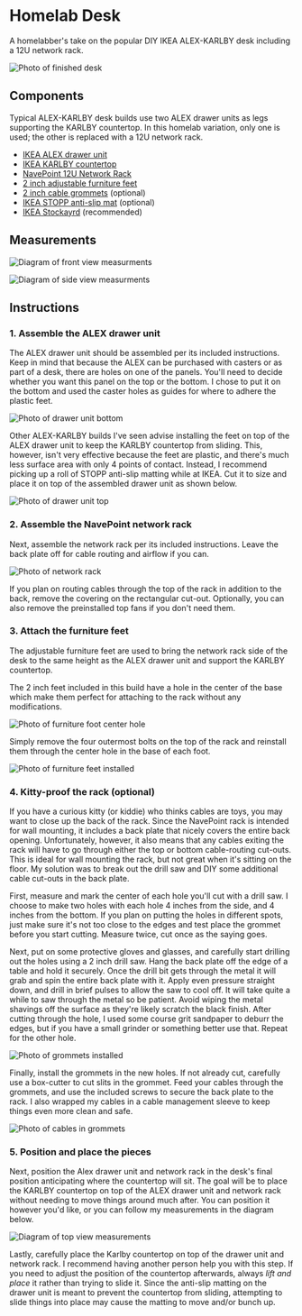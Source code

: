 # Homelab Desk

A homelabber's take on the popular DIY IKEA ALEX-KARLBY desk including a 12U network rack.

![Photo of finished desk](images/IMG_1860.JPG)

## Components

Typical ALEX-KARLBY desk builds use two ALEX drawer units as legs supporting the KARLBY countertop. In this homelab variation, only one is used; the other is replaced with a 12U network rack.

- [IKEA ALEX drawer unit](https://www.ikea.com/us/en/p/alex-drawer-unit-gray-turquoise-30483799/)
- [IKEA KARLBY countertop](https://www.ikea.com/us/en/p/karlby-countertop-walnut-veneer-50335208/)
- [NavePoint 12U Network Rack](https://navepoint.com/navepoint-12u-600mm-depth-wallmount-networking-perforated-cabinet-pro-series/)
- [2 inch adjustable furniture feet](https://www.amazon.com/dp/B092884B9G/ref=cm_sw_em_r_mt_dp_D365HPTV2TWYZDB7A4S8)
- [2 inch cable grommets](#) (optional)
- [IKEA STOPP anti-slip mat](https://www.ikea.com/us/en/p/stopp-anti-slip-underlay-80227877/) (optional)
- [IKEA Stockayrd](https://www.ikea.com/us/en/p/stockaryd-wood-treatment-oil-indoor-use-20240462/) (recommended)

## Measurements

![Diagram of front view measurments](images/measurements-Front%20View.png)

![Diagram of side view measurments](images/measurements-Side%20Views.png)

## Instructions

### 1. Assemble the ALEX drawer unit

The ALEX drawer unit should be assembled per its included instructions. Keep in mind that because the ALEX can be purchased with casters or as part of a desk, there are holes on one of the panels. You'll need to decide whether you want this panel on the top or the bottom. I chose to put it on the bottom and used the caster holes as guides for where to adhere the plastic feet.

![Photo of drawer unit bottom](images/IMG_1170.JPG)

Other ALEX-KARLBY builds I've seen advise installing the feet on top of the ALEX drawer unit to keep the KARLBY countertop from sliding. This, however, isn't very effective because the feet are plastic, and there's much less surface area with only 4 points of contact. Instead, I recommend picking up a roll of STOPP anti-slip matting while at IKEA. Cut it to size and place it on top of the assembled drawer unit as shown below.

![Photo of drawer unit top](images/IMG_1175.JPG)

### 2. Assemble the NavePoint network rack

Next, assemble the network rack per its included instructions. Leave the back plate off for cable routing and airflow if you can.

![Photo of network rack](images/IMG_1114.JPG)

If you plan on routing cables through the top of the rack in addition to the back, remove the covering on the rectangular cut-out. Optionally, you can also remove the preinstalled top fans if you don't need them.

### 3. Attach the furniture feet

The adjustable furniture feet are used to bring the network rack side of the desk to the same height as the ALEX drawer unit and support the KARLBY countertop.

The 2 inch feet included in this build have a hole in the center of the base which make them perfect for attaching to the rack without any modifications.

![Photo of furniture foot center hole](images/IMG_1123.JPG)

Simply remove the four outermost bolts on the top of the rack and reinstall them through the center hole in the base of each foot.

![Photo of furniture feet installed](images/IMG_1124.JPG)

### 4. Kitty-proof the rack (optional)

If you have a curious kitty (or kiddie) who thinks cables are toys, you may want to close up the back of the rack. Since the NavePoint rack is intended for wall mounting, it includes a back plate that nicely covers the entire back opening. Unfortunately, however, it also means that any cables exiting the rack will have to go through either the top or bottom cable-routing cut-outs. This is ideal for wall mounting the rack, but not great when it's sitting on the floor. My solution was to break out the drill saw and DIY some additional cable cut-outs in the back plate. 

First, measure and mark the center of each hole you'll cut with a drill saw. I choose to make two holes with each hole 4 inches from the side, and 4 inches from the bottom. If you plan on putting the holes in different spots, just make sure it's not too close to the edges and test place the grommet before you start cutting. Measure twice, cut once as the saying goes.

Next, put on some protective gloves and glasses, and carefully start drilling out the holes using a 2 inch drill saw. Hang the back plate off the edge of a table and hold it securely. Once the drill bit gets through the metal it will grab and spin the entire back plate with it. Apply even pressure straight down, and drill in brief pulses to allow the saw to cool off. It will take quite a while to saw through the metal so be patient. Avoid wiping the metal shavings off the surface as they're likely scratch the black finish. After cutting through the hole, I used some course grit sandpaper to deburr the edges, but if you have a small grinder or something better use that. Repeat for the other hole.

![Photo of grommets installed](images/IMG_1194.JPG)

Finally, install the grommets in the new holes. If not already cut, carefully use a box-cutter to cut slits in the grommet. Feed your cables through the grommets, and use the included screws to secure the back plate to the rack. I also wrapped my cables in a cable management sleeve to keep things even more clean and safe.

![Photo of cables in grommets](images/IMG_1858.JPG)


### 5. Position and place the pieces

Next, position the Alex drawer unit and network rack in the desk's final position anticipating where the countertop will sit. The goal will be to place the KARLBY countertop on top of the ALEX drawer unit and network rack without needing to move things around much after. You can position it however you'd like, or you can follow my measurements in the diagram below.

![Diagram of top view measurements](images/measurements-Top%20View.png)

Lastly, carefully place the Karlby countertop on top of the drawer unit and network rack. I recommend having another person help you with this step. If you need to adjust the position of the countertop afterwards, always *lift and place* it rather than trying to slide it. Since the anti-slip matting on the drawer unit is meant to prevent the countertop from sliding, attempting to slide things into place may cause the matting to move and/or bunch up.

